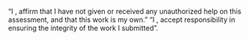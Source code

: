 “I <Nkongho Andrew>, affirm that I have not given or received any unauthorized help on this assessment, and that this work is my own.”
“I <Nkongho Andrew>, accept responsibility in ensuring the integrity of the work I submitted”.

